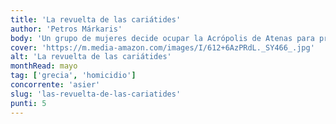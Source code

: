 ```yaml
---
title: 'La revuelta de las cariátides'
author: 'Petros Márkaris'
body: 'Un grupo de mujeres decide ocupar la Acrópolis de Atenas para protestar contra la corrupción y la crisis económica. '
cover: 'https://m.media-amazon.com/images/I/612+6AzPRdL._SY466_.jpg'
alt: 'La revuelta de las cariátides'
monthRead: mayo
tag: ['grecia', 'homicidio']
concorrente: 'asier'
slug: 'las-revuelta-de-las-cariatides'
punti: 5
---
```

